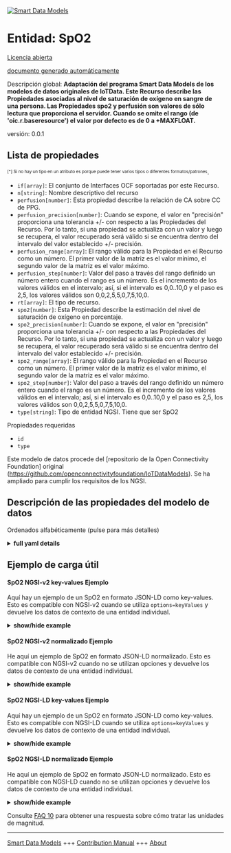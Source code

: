 <!-- 10-Header -->  
[![Smart Data Models](https://smartdatamodels.org/wp-content/uploads/2022/01/SmartDataModels_logo.png "Logo")](https://smartdatamodels.org)  
Entidad: SpO2  
=============<!-- /10-Header -->  
<!-- 15-License -->  
[Licencia abierta](https://github.com/smart-data-models//dataModel.OCF/blob/master/SpO2/LICENSE.md)  
[documento generado automáticamente](https://docs.google.com/presentation/d/e/2PACX-1vTs-Ng5dIAwkg91oTTUdt8ua7woBXhPnwavZ0FxgR8BsAI_Ek3C5q97Nd94HS8KhP-r_quD4H0fgyt3/pub?start=false&loop=false&delayms=3000#slide=id.gb715ace035_0_60)  
<!-- /15-License -->  
<!-- 20-Description -->  
Descripción global: **Adaptación del programa Smart Data Models de los modelos de datos originales de IoTData. Este Recurso describe las Propiedades asociadas al nivel de saturación de oxígeno en sangre de una persona.  Las Propiedades spo2 y perfusión son valores de sólo lectura que proporciona el servidor.  Cuando se omite el rango (de 'oic.r.baseresource') el valor por defecto es de 0 a +MAXFLOAT.**  
versión: 0.0.1  
<!-- /20-Description -->  
<!-- 30-PropertiesList -->  

## Lista de propiedades  

<sup><sub>[*] Si no hay un tipo en un atributo es porque puede tener varios tipos o diferentes formatos/patrones</sub></sup>.  
- `if[array]`: El conjunto de Interfaces OCF soportadas por este Recurso.  - `n[string]`: Nombre descriptivo del recurso  - `perfusion[number]`: Esta propiedad describe la relación de CA sobre CC de PPG.  - `perfusion_precision[number]`: Cuando se expone, el valor en "precisión" proporciona una tolerancia +/- con respecto a las Propiedades del Recurso. Por lo tanto, si una propiedad se actualiza con un valor y luego se recupera, el valor recuperado será válido si se encuentra dentro del intervalo del valor establecido +/- precisión.  - `perfusion_range[array]`: El rango válido para la Propiedad en el Recurso como un número. El primer valor de la matriz es el valor mínimo, el segundo valor de la matriz es el valor máximo.  - `perfusion_step[number]`: Valor del paso a través del rango definido un número entero cuando el rango es un número.  Es el incremento de los valores válidos en el intervalo; así, si el intervalo es 0,0..10,0 y el paso es 2,5, los valores válidos son 0,0,2,5,5,0,7,5,10,0.  - `rt[array]`: El tipo de recurso.  - `spo2[number]`: Esta Propiedad describe la estimación del nivel de saturación de oxígeno en porcentaje.  - `spo2_precision[number]`: Cuando se expone, el valor en "precisión" proporciona una tolerancia +/- con respecto a las Propiedades del Recurso. Por lo tanto, si una propiedad se actualiza con un valor y luego se recupera, el valor recuperado será válido si se encuentra dentro del intervalo del valor establecido +/- precisión.  - `spo2_range[array]`: El rango válido para la Propiedad en el Recurso como un número. El primer valor de la matriz es el valor mínimo, el segundo valor de la matriz es el valor máximo.  - `spo2_step[number]`: Valor del paso a través del rango definido un número entero cuando el rango es un número.  Es el incremento de los valores válidos en el intervalo; así, si el intervalo es 0,0..10,0 y el paso es 2,5, los valores válidos son 0,0,2,5,5,0,7,5,10,0.  - `type[string]`: Tipo de entidad NGSI. Tiene que ser SpO2  <!-- /30-PropertiesList -->  
<!-- 35-RequiredProperties -->  
Propiedades requeridas  
- `id`  - `type`  <!-- /35-RequiredProperties -->  
<!-- 40-RequiredProperties -->  
Este modelo de datos procede del [repositorio de la Open Connectivity Foundation] original (https://github.com/openconnectivityfoundation/IoTDataModels). Se ha ampliado para cumplir los requisitos de los NGSI.  
<!-- /40-RequiredProperties -->  
<!-- 50-DataModelHeader -->  
## Descripción de las propiedades del modelo de datos  
Ordenados alfabéticamente (pulse para más detalles)  
<!-- /50-DataModelHeader -->  
<!-- 60-ModelYaml -->  
<details><summary><strong>full yaml details</strong></summary>    
```yaml  
SpO2:    
  description: Smart Data Models Program adaptation of the original IoTData data Models. This Resource describes the Properties associated with a person's blood oxygen saturation level.  The spo2 and perfusion Properties are read-only value that is provided by the server.  When range (from 'oic.r.baseresource') is omitted the default is 0 to +MAXFLOAT.    
  properties:    
    if:    
      description: The OCF Interface set supported by this Resource.    
      items:    
        enum:    
          - oic.if.s    
          - oic.if.baseline    
        type: string    
      minItems: 1    
      readOnly: true    
      type: array    
      uniqueItems: true    
      x-ngsi:    
        type: Property    
    n:    
      description: Friendly name of the Resource    
      maxLength: 64    
      readOnly: true    
      type: string    
      x-ngsi:    
        type: Property    
    perfusion:    
      description: This Property describes the ratio of AC over DC of PPG.    
      minimum: 0.0    
      readOnly: true    
      type: number    
      x-ngsi:    
        type: Property    
    perfusion_precision:    
      description: 'When exposed the value in ''precision'' provides a +/- tolerance against the Properties in the Resource. Thus if a Property is UPDATED to a value and that Property then RETRIEVED, the RETRIEVED value is valid if in the range of the set value +/- precision'    
      readOnly: true    
      type: number    
      x-ngsi:    
        type: Property    
    perfusion_range:    
      description: 'The valid range for the Property in the Resource as a number. The first value in the array is the minimum value, the second value in the array is the maximum value.'    
      items:    
        type: number    
      maxItems: 2    
      minItems: 2    
      readOnly: true    
      type: array    
      x-ngsi:    
        type: Property    
    perfusion_step:    
      description: 'Step value across the defined range an integer when the range is a number.  This is the increment for valid values across the range; so if range is 0.0..10.0 and step is 2.5 then valid values are 0.0,2.5,5.0,7.5,10.0.'    
      readOnly: true    
      type: number    
      x-ngsi:    
        type: Property    
    rt:    
      description: The Resource Type.    
      items:    
        enum:    
          - oic.r.spo2    
        type: string    
      minItems: 1    
      readOnly: true    
      type: array    
      uniqueItems: true    
      x-ngsi:    
        type: Property    
    spo2:    
      description: This Property describes the estimation of the oxygen saturation level in percentage.    
      maximum: 100.0    
      minimum: 0.0    
      readOnly: true    
      type: number    
      x-ngsi:    
        type: Property    
    spo2_precision:    
      description: 'When exposed the value in ''precision'' provides a +/- tolerance against the Properties in the Resource. Thus if a Property is UPDATED to a value and that Property then RETRIEVED, the RETRIEVED value is valid if in the range of the set value +/- precision'    
      readOnly: true    
      type: number    
      x-ngsi:    
        type: Property    
    spo2_range:    
      description: 'The valid range for the Property in the Resource as a number. The first value in the array is the minimum value, the second value in the array is the maximum value.'    
      items:    
        type: number    
      maxItems: 2    
      minItems: 2    
      readOnly: true    
      type: array    
      x-ngsi:    
        type: Property    
    spo2_step:    
      description: 'Step value across the defined range an integer when the range is a number.  This is the increment for valid values across the range; so if range is 0.0..10.0 and step is 2.5 then valid values are 0.0,2.5,5.0,7.5,10.0.'    
      readOnly: true    
      type: number    
      x-ngsi:    
        type: Property    
    type:    
      description: NGSI entity type. It has to be SpO2    
      enum:    
        - SpO2    
      type: string    
      x-ngsi:    
        type: Property    
  required:    
    - id    
    - type    
  type: object    
  x-derived-from: https://github.com/OpenInterConnect/IoTDataModels/blob/master/SpO2ResURI.swagger.json    
  x-disclaimer: 'Redistribution and use in source and binary forms, with or without modification, are permitted  provided that the license conditions are met. Copyleft (c) 2022 Contributors to Smart Data Models Program'    
  x-license-url: https://github.com/smart-data-models/dataModel.OCF/blob/master/SpO2/LICENSE.md    
  x-model-schema: https://smart-data-models.github.io/dataModel.IoTDataModels/SpO2/schema.json    
  x-model-tags: OCF    
  x-version: 0.0.1    
```  
</details>    
<!-- /60-ModelYaml -->  
<!-- 70-MiddleNotes -->  
<!-- /70-MiddleNotes -->  
<!-- 80-Examples -->  
## Ejemplo de carga útil  
#### SpO2 NGSI-v2 key-values Ejemplo  
Aquí hay un ejemplo de un SpO2 en formato JSON-LD como key-values. Esto es compatible con NGSI-v2 cuando se utiliza `options=keyValues` y devuelve los datos de contexto de una entidad individual.  
<details><summary><strong>show/hide example</strong></summary>    
```json  
{  
  "id": "urn:ngsi-ld:SpO2:id:UXVB:49250554",  
  "dateCreated": "1979-10-18T15:29:13Z",  
  "dateModified": "2012-12-25T02:07:10Z",  
  "source": "No own particularly tough marriage west person. Perform country stay necessary best. Move to still less specific general quality clear. It report far over.",  
  "name": "Exactly join represent. Board least develop.",  
  "alternateName": "Form after speech think within hotel need effort. Commercial several threat officer paper have side. Sing believe commercial TV vote exactly for continue.",  
  "description": "Form carry human action much age care future. Well make every recognize. State consumer might continue.",  
  "dataProvider": "Gun cost leave once amount phone. Beyond save guess approach you big over. Small summer style very value candidate stay wait.",  
  "owner": [  
    "urn:ngsi-ld:SpO2:items:FOVM:74049734",  
    "urn:ngsi-ld:SpO2:items:VNLZ:87274151"  
  ],  
  "seeAlso": [  
    "urn:ngsi-ld:SpO2:items:EDDV:12327755",  
    "urn:ngsi-ld:SpO2:items:PKWK:80687657"  
  ],  
  "location": {  
    "type": "Point",  
    "coordinates": [  
      -35.838291,  
      27.47286  
    ]  
  },  
  "address": {  
    "streetAddress": "Sell main that different. News ground include. Whose fear mouth table each issue.",  
    "addressLocality": "Fall while back.",  
    "addressRegion": "Affect down us new relate. Hold adult despite fear position red hair.",  
    "addressCountry": "Necessary purpose base field imagine mention popular. Discover could fill two field. Policy energy option simply.",  
    "postalCode": "Have your fear single food year. This coach whose total food. Tend call career wife.",  
    "postOfficeBoxNumber": "Consider performance produce black group it instead. Organization after American similar appear."  
  },  
  "areaServed": "Traditional society technology little plant on ago. Audience heavy point expect security difficult general read. Participant everybody action Mrs middle enter agency."  
}  
```  
</details>  
#### SpO2 NGSI-v2 normalizado Ejemplo  
He aquí un ejemplo de SpO2 en formato JSON-LD normalizado. Esto es compatible con NGSI-v2 cuando no se utilizan opciones y devuelve los datos de contexto de una entidad individual.  
<details><summary><strong>show/hide example</strong></summary>    
```json  
{  
  "id": {  
    "type": "string",  
    "value": "urn:ngsi-ld:SpO2:id:UXVB:49250554"  
  },  
  "dateCreated": {  
    "format": "date-time",  
    "type": "string",  
    "value": "1979-10-18T15:29:13Z"  
  },  
  "dateModified": {  
    "format": "date-time",  
    "type": "string",  
    "value": "2012-12-25T02:07:10Z"  
  },  
  "source": {  
    "type": "string",  
    "value": "No own particularly tough marriage west person. Perform country stay necessary best. Move to still less specific general quality clear. It report far over."  
  },  
  "name": {  
    "type": "string",  
    "value": "Exactly join represent. Board least develop."  
  },  
  "alternateName": {  
    "type": "string",  
    "value": "Form after speech think within hotel need effort. Commercial several threat officer paper have side. Sing believe commercial TV vote exactly for continue."  
  },  
  "description": {  
    "type": "string",  
    "value": "Form carry human action much age care future. Well make every recognize. State consumer might continue."  
  },  
  "dataProvider": {  
    "type": "string",  
    "value": "Gun cost leave once amount phone. Beyond save guess approach you big over. Small summer style very value candidate stay wait."  
  },  
  "owner": {  
    "type": "array",  
    "value": [  
      "urn:ngsi-ld:SpO2:items:FOVM:74049734",  
      "urn:ngsi-ld:SpO2:items:VNLZ:87274151"  
    ]  
  },  
  "seeAlso": {  
    "type": "array",  
    "value": [  
      "urn:ngsi-ld:SpO2:items:EDDV:12327755",  
      "urn:ngsi-ld:SpO2:items:PKWK:80687657"  
    ]  
  },  
  "location": {  
    "type": "object",  
    "value": {  
      "type": "Point",  
      "coordinates": [  
        -35.838291,  
        27.47286  
      ]  
    }  
  },  
  "address": {  
    "type": "object",  
    "value": {  
      "streetAddress": "Sell main that different. News ground include. Whose fear mouth table each issue.",  
      "addressLocality": "Fall while back.",  
      "addressRegion": "Affect down us new relate. Hold adult despite fear position red hair.",  
      "addressCountry": "Necessary purpose base field imagine mention popular. Discover could fill two field. Policy energy option simply.",  
      "postalCode": "Have your fear single food year. This coach whose total food. Tend call career wife.",  
      "postOfficeBoxNumber": "Consider performance produce black group it instead. Organization after American similar appear."  
    }  
  },  
  "areaServed": {  
    "type": "string",  
    "value": "Traditional society technology little plant on ago. Audience heavy point expect security difficult general read. Participant everybody action Mrs middle enter agency."  
  }  
}  
```  
</details>  
#### SpO2 NGSI-LD key-values Ejemplo  
Aquí hay un ejemplo de un SpO2 en formato JSON-LD como key-values. Esto es compatible con NGSI-LD cuando se utiliza `options=keyValues` y devuelve los datos de contexto de una entidad individual.  
<details><summary><strong>show/hide example</strong></summary>    
```json  
{  
    "id": "urn:ngsi-ld:SpO2:id:UXVB:49250554",  
    "dateCreated": "1979-10-18T15:29:13Z",  
    "dateModified": "2012-12-25T02:07:10Z",  
    "source": "No own particularly tough marriage west person. Perform country stay necessary best. Move to still less specific general quality clear. It report far over.",  
    "name": "Exactly join represent. Board least develop.",  
    "alternateName": "Form after speech think within hotel need effort. Commercial several threat officer paper have side. Sing believe commercial TV vote exactly for continue.",  
    "description": "Form carry human action much age care future. Well make every recognize. State consumer might continue.",  
    "dataProvider": "Gun cost leave once amount phone. Beyond save guess approach you big over. Small summer style very value candidate stay wait.",  
    "owner": [  
        "urn:ngsi-ld:SpO2:items:FOVM:74049734",  
        "urn:ngsi-ld:SpO2:items:VNLZ:87274151"  
    ],  
    "seeAlso": [  
        "urn:ngsi-ld:SpO2:items:EDDV:12327755",  
        "urn:ngsi-ld:SpO2:items:PKWK:80687657"  
    ],  
    "location": {  
        "type": "Point",  
        "coordinates": [  
            -35.838291,  
            27.47286  
        ]  
    },  
    "address": {  
        "streetAddress": "Sell main that different. News ground include. Whose fear mouth table each issue.",  
        "addressLocality": "Fall while back.",  
        "addressRegion": "Affect down us new relate. Hold adult despite fear position red hair.",  
        "addressCountry": "Necessary purpose base field imagine mention popular. Discover could fill two field. Policy energy option simply.",  
        "postalCode": "Have your fear single food year. This coach whose total food. Tend call career wife.",  
        "postOfficeBoxNumber": "Consider performance produce black group it instead. Organization after American similar appear."  
    },  
    "areaServed": "Traditional society technology little plant on ago. Audience heavy point expect security difficult general read. Participant everybody action Mrs middle enter agency.",  
    "@context": [  
        "https://smartdatamodels.org/context.jsonld",  
        "https://raw.githubusercontent.com/smart-data-models/dataModel.OCF/master/context.jsonld"  
    ]  
}  
```  
</details>  
#### SpO2 NGSI-LD normalizado Ejemplo  
He aquí un ejemplo de SpO2 en formato JSON-LD normalizado. Esto es compatible con NGSI-LD cuando no se utilizan opciones y devuelve los datos de contexto de una entidad individual.  
<details><summary><strong>show/hide example</strong></summary>    
```json  
{  
    "id": "urn:ngsi-ld:SpO2:id:MEUN:62331652",  
    "dateCreated": {  
        "type": "Property",  
        "value": {  
            "@type": "DateTime",  
            "@value": "1972-09-30T16:17:09Z"  
        }  
    },  
    "dateModified": {  
        "type": "Property",  
        "value": {  
            "@type": "DateTime",  
            "@value": "2011-03-03T21:22:48Z"  
        }  
    },  
    "source": {  
        "type": "Property",  
        "value": "Task various station public conference per necessary. Animal wrong like capital analysis. Benefit agree draw bill. Perhaps tax test plant boy bar last perform."  
    },  
    "name": {  
        "type": "Property",  
        "value": "Bed join another now theory young whose important. Worry education everything six shoulder force."  
    },  
    "alternateName": {  
        "type": "Property",  
        "value": "Father cell election company hair black. Wife marriage assume care experience article guess."  
    },  
    "description": {  
        "type": "Property",  
        "value": "Population show soldier. Music apply foreign. People policy most left. Appear computer cut deep allow carry."  
    },  
    "dataProvider": {  
        "type": "Property",  
        "value": "Including these beautiful goal move role serve. Might herself fill create throw. Both free campaign station describe."  
    },  
    "owner": {  
        "type": "Property",  
        "value": [  
            "urn:ngsi-ld:SpO2:items:HUNW:33943179",  
            "urn:ngsi-ld:SpO2:items:ZQCA:74870697"  
        ]  
    },  
    "seeAlso": {  
        "type": "Property",  
        "value": [  
            "urn:ngsi-ld:SpO2:items:VCRV:48239423"  
        ]  
    },  
    "location": {  
        "type": "Property",  
        "value": {  
            "type": "Point",  
            "coordinates": [  
                -70.0546185,  
                -23.401117  
            ]  
        }  
    },  
    "address": {  
        "type": "Property",  
        "value": {  
            "streetAddress": "Case discussion game mother performance yes. Face skin whose television lawyer where. Ok store lay prove wish within.",  
            "addressLocality": "Hold possible free nor. Paper have structure church. Star fly hot improve material nation appear.",  
            "addressRegion": "Development debate tough charge information either miss. Speech right drug wife behind themselves. Despite inside raise choose.",  
            "addressCountry": "Top sometimes above base month put. Team media culture economy yes next. Represent imagine drive task career.",  
            "postalCode": "Class sister present brother democratic life. Different pick action else he where trial. Program cost foot outside after end.",  
            "postOfficeBoxNumber": "Until establish be clear such."  
        }  
    },  
    "areaServed": {  
        "type": "Property",  
        "value": "About have without main save off."  
    },  
    "@context": [  
        "https://smartdatamodels.org/context.jsonld",  
        "https://raw.githubusercontent.com/smart-data-models/dataModel.OCF/master/context.jsonld"  
    ]  
}  
```  
</details><!-- /80-Examples -->  
<!-- 90-FooterNotes -->  
<!-- /90-FooterNotes -->  
<!-- 95-Units -->  
Consulte [FAQ 10](https://smartdatamodels.org/index.php/faqs/) para obtener una respuesta sobre cómo tratar las unidades de magnitud.  
<!-- /95-Units -->  
<!-- 97-LastFooter -->  
---  
[Smart Data Models](https://smartdatamodels.org) +++ [Contribution Manual](https://bit.ly/contribution_manual) +++ [About](https://bit.ly/Introduction_SDM)<!-- /97-LastFooter -->  
